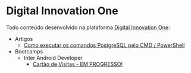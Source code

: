 # Digital Innovation One
Todo conteúdo desenvolvido na plataforma [Digital Innovation One](https://web.digitalinnovation.one/):

- Artigos
  - [Como executar os comandos PostgreSQL pelo CMD / PowerShell](https://github.com/carvaldo/Digital-Innovation-One/blob/master/artigos/Como-executar-os-comandos-PostgreSQL-pelo-CMD.pdf)
- Bootcamps
  - Inter Android Developer
    - [Cartão de Visitas - EM PROGRESSO!](https://github.com/carvaldo/Digital-Innovation-One/tree/master/bootcamps/CartoVisitas)
